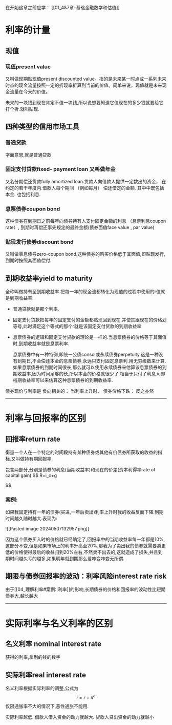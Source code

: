  
在开始这章之前应学：
[[01_4&7章-基础金融数学和估值]]
	
# 利率的计量

## 现值

### 现值present value

又叫做现期贴现值present  discounted value。指的是未来某一时点或一系列未来时点的现金流量按照一定的折现率折算到当前的价值。简单来说，现值就是未来现金流量在今天的价值。

未来的一块钱到现在肯定不值一块钱,所以说想要知道它值现在的多少钱就要给它打个折.就叫贴现.

## 四种类型的信用市场工具

### 普通贷款

字面意思,就是普通贷款

###  固定支付贷款fixed- payment loan 又叫做年金

又名分期偿还贷款fully amortized loan.贷款人向借款人提供一定数出的资金， 在约定的若干年度内.借款人每个期间 （例如每月） 偿还借定的金额. 其中中既包括本金. 也包括利息.

### 息票债券coupon bond

这种债券在到期日之前每年向债券持有人支付固定金额的利息 （息票利息coupon rate）, 到期时再偿还事先规定的最终金额(债券面值face value , par value)

### 贴现发行债券discount bond

又叫做零息债券zero-coupon bond.这种债券的购买价格低于其面值,即贴现发行,到期时按照其面值偿付.

## 到期收益率yield to maturity

全称叫做持有至到期收益率.把每一年的现金流都转化为现值的过程中使用的r值就是到期收益率.

* 普通贷款就是那个利率.
* 固定支付贷款把每年的固定支付的金额都贴现回到现在,并使其跟现在的价格划等号,此时满足这个等式的那个r就是该固定支付贷款的到期收益率
* 息票债券的逻辑和固定支付贷款的理论是一样的.当息票债券的价格等于其面值时,到期收益率就是息票利率.


  	息票债券中有一种特例,即统一公债consol或永续债券perpetuity.这是一种没有到期日,不会偿还本金的息票债券,永远只支付固定息票利.用无穷级数来计算.如果息票债券的到期时间很长,那么就可以使用永续债券来估算该息票债券的到期收益率,因为时间足够的长,所以本金的价格就很少了.相当于只付了利息.ic即档期收益率可以来估算这种息票债券的到期收益率.

债券现价与利率是 负向相关的： 当利率上升时， 债券价格下跌； 反之亦然

---

# 利率与回报率的区别

## 回报率return rate

衡量一个人在一个特定的时间段持有某种债券或其他有价债券所获取的收益的指标.又叫做持有期回报率.

 包含两部分,分别是债券的利息(当期收益率)和现在的价差(资本利得率rate of capital gain)
$$
R=i_c+g

$$

### 案例:

如果我固定持有一年的债券(买进,一年后卖出)利率上升时我的收益反而下降.到期时间越久随时越大.表现为:

![[Pasted image 20240507132957.png]]


因为这个债券买入时的价格就已经确定了,回报率中的当期收益率每一年都是10%,这部分不变,但是如果市场上的利率升高至20%,那我为了卖出我的债券就需要卖更低的价格使得最后的收益归到20%左右,不然卖不出去的,这就造成了损失,并且到期时间越久亏的越多,如果明年就到期那么爱咋变咋变无所谓.

## 期限与债券回报率的波动：利率风险interest rate risk

由于[[04_理解利率#案例:|利率]]的影响,长期债券的价格和回报率的波动性比短期债券大,越长越大

---

# 实际利率与名义利率的区别

## 名义利率 nominal interest rate 

获得的利率,拿到的钱的数字

## 实际利率real interest rate

名义利率根据实际利率的调整,公式为
$$
i=r+π^{e}
$$
仅限通胀率不大的情况下,恶性通胀不能用.


实际利率越低. 借款人借入资金的动力就越大. 贷款人贷出资金的动力就越小